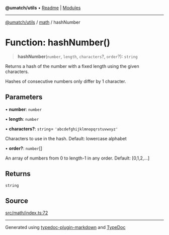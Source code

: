 **@umatch/utils** • [Readme](../../index.md) \| [Modules](../../modules.md)

***

[@umatch/utils](../../modules.md) / [math](../index.md) / hashNumber

# Function: hashNumber()

> **hashNumber**(`number`, `length`, `characters`?, `order`?): `string`

Returns a hash of the number with a fixed length using the given characters.

Hashes of consecutive numbers only differ by 1 character.

## Parameters

• **number**: `number`

• **length**: `number`

• **characters?**: `string`= `'abcdefghijklmnopqrstuvwxyz'`

Characters to use in the hash. Default: lowercase alphabet

• **order?**: `number`[]

An array of numbers from 0 to length-1 in any order. Default: [0,1,2,...]

## Returns

`string`

## Source

[src/math/index.ts:72](https://github.com/umatch-oficial/utils/blob/f37b7e4/src/math/index.ts#L72)

***

Generated using [typedoc-plugin-markdown](https://www.npmjs.com/package/typedoc-plugin-markdown) and [TypeDoc](https://typedoc.org/)
